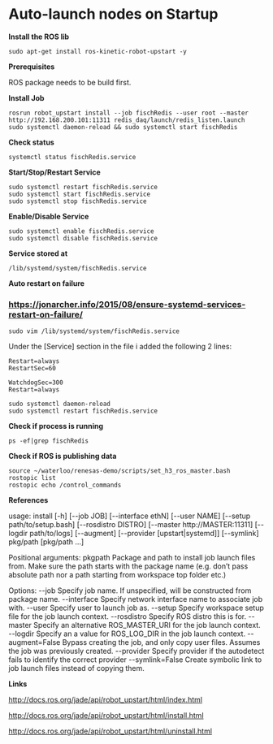 # Auto-launch nodes on Startup

**Install the ROS lib**

    sudo apt-get install ros-kinetic-robot-upstart -y

**Prerequisites**

ROS package needs to be build first.

**Install Job**

    rosrun robot_upstart install --job fischRedis --user root --master http://192.168.200.101:11311 redis_daq/launch/redis_listen.launch
    sudo systemctl daemon-reload && sudo systemctl start fischRedis

**Check status**

    systemctl status fischRedis.service

**Start/Stop/Restart Service**

    sudo systemctl restart fischRedis.service
    sudo systemctl start fischRedis.service
    sudo systemctl stop fischRedis.service
    
**Enable/Disable Service**

    sudo systemctl enable fischRedis.service
    sudo systemctl disable fischRedis.service

**Service stored at**

    /lib/systemd/system/fischRedis.service

**Auto restart on failure**

### https://jonarcher.info/2015/08/ensure-systemd-services-restart-on-failure/

    sudo vim /lib/systemd/system/fischRedis.service

Under the [Service] section in the file i added the following 2 lines:
```
Restart=always
RestartSec=60
```

```
WatchdogSec=300
Restart=always
```

    sudo systemctl daemon-reload
    sudo systemctl restart fischRedis.service

**Check if process is running**

    ps -ef|grep fischRedis

**Check if ROS is publishing data**

    source ~/waterloo/renesas-demo/scripts/set_h3_ros_master.bash
    rostopic list
    rostopic echo /control_commands

**References**

usage: install [-h] [--job JOB] [--interface ethN] [--user NAME]
               [--setup path/to/setup.bash] [--rosdistro DISTRO]
               [--master http://MASTER:11311] [--logdir path/to/logs]
               [--augment] [--provider [upstart|systemd]] [--symlink]
               pkg/path [pkg/path ...]

Positional arguments:
pkgpath	Package and path to install job launch files from. Make sure the path starts with the package name (e.g. don’t pass absolute path nor a path starting from workspace top folder etc.)

Options:
--job	Specify job name. If unspecified, will be constructed from package name.
--interface	Specify network interface name to associate job with.
--user	Specify user to launch job as.
--setup	Specify workspace setup file for the job launch context.
--rosdistro	Specify ROS distro this is for.
--master	Specify an alternative ROS_MASTER_URI for the job launch context.
--logdir	Specify an a value for ROS_LOG_DIR in the job launch context.
--augment=False
 	Bypass creating the job, and only copy user files. Assumes the job was previously created.
--provider	Specify provider if the autodetect fails to identify the correct provider
--symlink=False
 	Create symbolic link to job launch files instead of copying them.

**Links**

http://docs.ros.org/jade/api/robot_upstart/html/index.html

http://docs.ros.org/jade/api/robot_upstart/html/install.html

http://docs.ros.org/jade/api/robot_upstart/html/uninstall.html